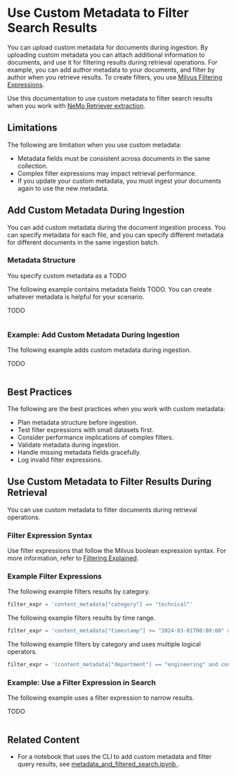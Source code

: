 # Use Custom Metadata to Filter Search Results

You can upload custom metadata for documents during ingestion. 
By uploading custom metadata you can attach additional information to documents, 
and use it for filtering results during retrieval operations. 
For example, you can add author metadata to your documents, and filter by author when you retrieve results.
To create filters, you use [Milvus Filtering Expressions](https://milvus.io/docs/boolean.md).

Use this documentation to use custom metadata to filter search results when you work with [NeMo Retriever extraction](overview.md).


## Limitations

The following are limitation when you use custom metadata:

- Metadata fields must be consistent across documents in the same collection.
- Complex filter expressions may impact retrieval performance.
- If you update your custom metadata, you must ingest your documents again to use the new metadata.



## Add Custom Metadata During Ingestion

You can add custom metadata during the document ingestion process. 
You can specify metadata for each file, 
and you can specify different metadata for different documents in the same ingestion batch.


### Metadata Structure

You specify custom metadata as a TODO 

The following example contains metadata fields TODO. 
You can create whatever metadata is helpful for your scenario.

TODO
```
```


### Example: Add Custom Metadata During Ingestion

The following example adds custom metadata during ingestion.

TODO
```
```



## Best Practices

The following are the best practices when you work with custom metadata:

- Plan metadata structure before ingestion.
- Test filter expressions with small datasets first.
- Consider performance implications of complex filters.
- Validate metadata during ingestion.
- Handle missing metadata fields gracefully.
- Log invalid filter expressions.



## Use Custom Metadata to Filter Results During Retrieval

You can use custom metadata to filter documents during retrieval operations.


### Filter Expression Syntax

Use filter expressions that follow the Milvus boolean expression syntax. 
For more information, refer to [Filtering Explained](https://milvus.io/docs/boolean.md).


### Example Filter Expressions

The following example filters results by category.

```python
filter_expr = 'content_metadata["category"] == "technical"'
```

The following example filters results by time range.

```python
filter_expr = 'content_metadata["timestamp"] >= "2024-03-01T00:00:00" and content_metadata["timestamp"] <= "2024-03-31T23:59:59"'
```

The following example filters by category and uses multiple logical operators.

```python
filter_expr = '(content_metadata["department"] == "engineering" and content_metadata["priority"] == "high") or content_metadata["category"] == "critical"'
```


### Example: Use a Filter Expression in Search

The following example uses a filter expression to narrow results.

TODO

```python
```



## Related Content

- For a notebook that uses the CLI to add custom metadata and filter query results, see [metadata_and_filtered_search.ipynb
](https://github.com/NVIDIA/nv-ingest/blob/main/examples/metadata_and_filtered_search.ipynb).
